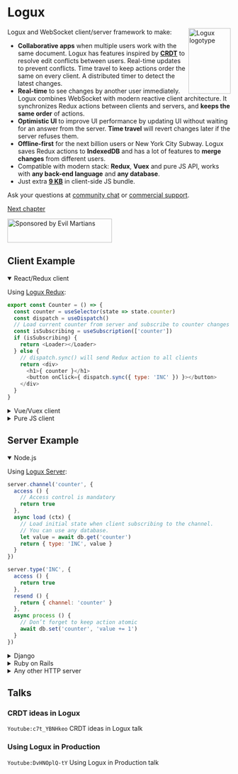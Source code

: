 # Logux

<img align="right" width="95" height="148" title="Logux logotype"
     src="https://logux.io/branding/logotype.svg">

Logux and WebSocket client/server framework to make:

* **Collaborative apps** when multiple users work with the same document. Logux has features inspired by **[CRDT]** to resolve edit conflicts between users. Real-time updates to prevent conflicts. Time travel to keep actions order the same on every client. A distributed timer to detect the latest changes.
* **Real-time** to see changes by another user immediately. Logux combines WebSocket with modern reactive client architecture. It synchronizes Redux actions between clients and servers, and **keeps the same order** of actions.
* **Optimistic UI** to improve UI performance by updating UI without waiting for an answer from the server. **Time travel** will revert changes later if the server refuses them.
* **Offline-first** for the next billion users or New York City Subway. Logux saves Redux actions to **IndexedDB** and has a lot of features to **merge changes** from different users.
* Compatible with modern stack: **Redux**, **Vuex** and pure JS API, works with **any back-end language** and **any database**.
* Just extra [**9 KB**] in client-side JS bundle.

Ask your questions at [community chat] or [commercial support].

[Next chapter](./guide/starting/choosing-architecture.md)

[commercial support]: mailto:logux@evilmartians.com
[community chat]: https://gitter.im/logux/logux
[**9 kB**]: https://github.com/logux/client/blob/master/package.json#L108-L113
[CRDT]: https://slides.com/ai/crdt

<a href="https://evilmartians.com/?utm_source=logux-docs">
  <img src="https://evilmartians.com/badges/sponsored-by-evil-martians.svg"
       alt="Sponsored by Evil Martians" width="236" height="54">
</a>


## Client Example

<details open><summary>React/Redux client</summary>

Using [Logux Redux](https://github.com/logux/redux/):

```js
export const Counter = () => {
  const counter = useSelector(state => state.counter)
  const dispatch = useDispatch()
  // Load current counter from server and subscribe to counter changes
  const isSubscribing = useSubscription(['counter'])
  if (isSubscribing) {
    return <Loader></Loader>
  } else {
    // dispatch.sync() will send Redux action to all clients
    return <div>
      <h1>{ counter }</h1>
      <button onClick={ dispatch.sync({ type: 'INC' }) }></button>
    </div>
  }
}
```

</details>
<details><summary>Vue/Vuex client</summary>

Using [Logux Vuex](https://github.com/logux/vuex/):

```html
<template>
  <h1 v-if="isSubscribing">Loading</h1>
  <div v-else>
    <h1>{{ counter }}</h1>
    <button @click="increment"></button>
  </div>
</template>

<script>
import { computed } from 'vue'
import { useStore, useSubscription } from '@logux/vuex'

export default {
  setup () {
    // Inject store into the component
    let store = useStore()
    // Retrieve counter state from store
    let counter = computed(() => store.state.counter)
    // Load current counter from server and subscribe to counter changes
    let isSubscribing = useSubscription(['counter'])

    function increment () {
      // Send action to the server and all tabs in this browser
      store.commit.sync({ type: 'INC' })
    }

    return {
      counter,
      increment,
      isSubscribing
    }
  }
}
</script>
```

</details>
<details><summary>Pure JS client</summary>

You can use [Logux Client](https://github.com/logux/client/) API with any framework:

```js
log.type('INC', (action, meta) => {
  counter.innerHTML = parseInt(counter.innerHTML) + 1
})

increase.addEventListener('click', () => {
  log.add({ type: 'INC' }, { sync: true })
})

loading.classList.add('is-show')
const meta = await log.add(
  { type: 'logux/subscribe' channel: 'counter' }, { sync: true }
)
const unbind = log.type('logux/processed', action => {
  if (action.id === meta.id) {
    loading.classList.remove('is-show')
    unbind()
  }
})
```

</details>


## Server Example

<details open><summary>Node.js</summary>

Using [Logux Server](https://github.com/logux/server/):

```js
server.channel('counter', {
  access () {
    // Access control is mandatory
    return true
  },
  async load (ctx) {
    // Load initial state when client subscribing to the channel.
    // You can use any database.
    let value = await db.get('counter')
    return { type: 'INC', value }
  }
})

server.type('INC', {
  access () {
    return true
  },
  resend () {
    return { channel: 'counter' }
  },
  async process () {
    // Don’t forget to keep action atomic
    await db.set('counter', 'value += 1')
  }
})
```

</details>
<details><summary>Django</summary>

[`logux-django`](https://github.com/logux/django/) with the Logux WebSocket proxy server.

```python
# logux_actions.py
class IncAction(ActionCommand):
    action_type = 'INC'

    def resend(self, action: Action, meta: Optional[Meta]) -> Dict:
        return {'channel': 'counter'}

    def access(self, action: Action, meta: Meta) -> bool:
        return True

    def process(self, action: Action, meta: Meta) -> None:
        Counter.objects.first().inc()


logux.actions.register(IncAction)
```

```python
# logux_subsriptions.py
class CounterChannel(ChannelCommand):
    channel_pattern = r'^counter$'

    def access(self, action: Action, meta: Meta) -> bool:
        return True

    def load(self, action: Action, meta: Meta) -> None:
        counter_value = Counter.objects.first().val
        return {'type': 'INC', 'value': counter_value}


logux.channels.register(CounterChannel)
```

</details>
<details><summary>Ruby on Rails</summary>

[`logux_rails`](https://github.com/logux/logux_rails/) gem with the Logux WebSocket proxy server.

```ruby
# app/logux/channels/counter.rb
module Channels
  class Counter < Logux::ChannelController
    def initial_data
      [{ type: 'INC', value: db.counter }]
    end
  end
end
```

```ruby
# app/logux/actions/inc.rb
module Actions
  class Inc < Logux::ActionController
    def inc
      # Don’t forget to keep action atomic
      db.update_counter! 'value += 1'
    end
  end
end
```

```ruby
# app/logux/policies/channels/counter.rb
module Policies
  module Channels
    class Counter < Policies::Base
      # Access control is mandatory. API was designed to make it harder to write dangerous code.
      def subscribe?
        true
      end
    end
  end
end
```

```ruby
# app/logux/policies/actions/inc.rb
module Policies
  module Actions
    class inc < Policies::Base
      def inc?
        true
      end
    end
  end
end
```

</details>
<details><summary>Any other HTTP server</summary>

You can use any HTTP server with Logux WebSocket proxy server. Here is a PHP-like pseudocode example:

```php
<?php
$req = json_decode(file_get_contents('php://input'), true);
if ($req['password'] == LOGUX_PASSWORD) {
  foreach ($req['commands'] as $command) {
    if ($command['command'] == 'action') {
      $action = $command['action'];
      $meta = $command['meta'];

      if ($action['type'] == 'logux/subscribe') {
        echo '[{ "answer": "approved", "id": "' + $meta['id'] + '" },';
        $value = $db->getCounter();
        send_json_http_post(LOGUX_HOST, [
          'password' => LOGUX_PASSWORD,
          'version' => 4,
          'commands' => [
            [
              'command' => 'action',
              'action' => ['type' => 'INC', 'value' => $value],
              'meta' => ['clients' => get_client_id($meta['id'])]
            ]
          ]
        ]);
        echo '{ "answer": "processed", "id": "' + $meta['id'] + '" }]';

      } elseif ($action['type'] == 'inc') {
        $db->updateCounter('value += 1');
        echo '[{ "answer": "approved", "id": "' + $meta['id'] + '" },' +
              '{ "answer": "processed", "id": "' + $meta['id'] + '" }]';
      }
    }
  }
}
```

</details>


## Talks

### CRDT ideas in Logux

`Youtube:c7t_YBNHkeo` CRDT ideas in Logux talk


### Using Logux in Production

`Youtube:DvHNOplQ-tY` Using Logux in Production talk
